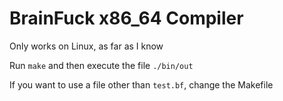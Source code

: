 # BrainFuck x86_64 Compiler

Only works on Linux, as far as I know

Run `make` and then execute the file `./bin/out`

If you want to use a file other than `test.bf`, change the Makefile
